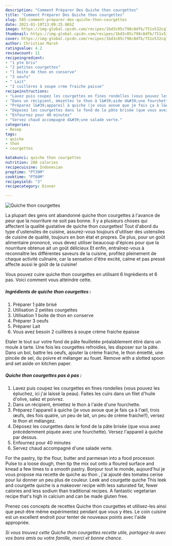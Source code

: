 ```yaml
---
description: "Comment Préparer Des Quiche thon courgettes"
title: "Comment Préparer Des Quiche thon courgettes"
slug: 585-comment-preparer-des-quiche-thon-courgettes
date: 2021-01-10T13:09:25.065Z
image: https://img-global.cpcdn.com/recipes/1bd3c05c798c8dfb/751x532cq70/quiche-thon-courgettes-photo-principale-de-la-recette.jpg
thumbnail: https://img-global.cpcdn.com/recipes/1bd3c05c798c8dfb/751x532cq70/quiche-thon-courgettes-photo-principale-de-la-recette.jpg
cover: https://img-global.cpcdn.com/recipes/1bd3c05c798c8dfb/751x532cq70/quiche-thon-courgettes-photo-principale-de-la-recette.jpg
author: Christian Marsh
ratingvalue: 4.2
reviewcount: 11
recipeingredient:
- "1 pte bris"
- "2 petites courgettes"
- "1 boite de thon en conserve"
- "3 oeufs"
- " Lait"
- "2 cuillères à soupe crme fraiche paisse"
recipeinstructions:
- "Lavez puis coupez les courgettes en fines rondelles (vous pouvez les épluchez, ici j&#39;ai laissé la peau). Faites les cuirs dans un filet d&#39;huile d&#39;olive, salez et poivrez."
- "Dans un récipient, émiettez le thon à l&#39;aide d&#39;une fourchette."
- "Préparez l&#39;appareil à quiche (je vous avoue que je fais ça à l&#39;œil, trois œufs, des fois quatre, un peu de lait, un peu de crème fraiche!!), versez le thon et mélangez."
- "Déposez les courgettes dans le fond de la pâte brisée (que vous avez précédemment piquée avec une fourchette). Versez l&#39;appareil à quiche par dessus."
- "Enfournez pour 40 minutes"
- "Servez chaud accompagné d&#39;une salade verte."
categories:
- Resep
tags:
- quiche
- thon
- courgettes

katakunci: quiche thon courgettes 
nutrition: 288 calories
recipecuisine: Indonesian
preptime: "PT39M"
cooktime: "PT60M"
recipeyield: "3"
recipecategory: Dinner

---
```



![Quiche thon courgettes](https://img-global.cpcdn.com/recipes/1bd3c05c798c8dfb/751x532cq70/quiche-thon-courgettes-photo-principale-de-la-recette.jpg)

La plupart des gens ont abandonné quiche thon courgettes à l'avance de peur que la nourriture ne soit pas bonne. Il y a plusieurs choses qui affectent la qualité gustative de quiche thon courgettes! Tout d'abord du type d'ustensiles de cuisine, assurez-vous toujours d'utiliser des ustensiles de cuisine de qualité, toujours en bon état et propres. De plus, pour un goût alimentaire prononcé, vous devez utiliser beaucoup d'épices pour que la nourriture obtenue ait un goût délicieux Et enfin, entraînez-vous à reconnaître les différentes saveurs de la cuisine, profitez pleinement de chaque activité culinaire, car la sensation d'être excité, calme et pas pressé affecte aussi le goût de la cuisine!

<!--inarticleads1-->

Vous pouvez cuire quiche thon courgettes en utilisant 6 Ingrédients et 6 pas. Voici comment vous atteindre cette.

##### Ingrédients de quiche thon courgettes :

1. Préparer 1 pâte brisé
1. Utilisation 2 petites courgettes
1. Utilisation 1 boite de thon en conserve
1. Préparer 3 oeufs
1. Préparer  Lait
1. Vous avez besoin 2 cuillères à soupe crème fraiche épaisse


Etaler le tout sur votre fond de pâte feuilletée préalablement étiré dans un moule à tarte. Une fois les courgettes refroidies, les disposer sur la pâte. Dans un bol, battre les oeufs, ajouter la crème fraiche, le thon émietté, une pincée de sel, du poivre et mélanger au fouet. Remove with a slotted spoon and set aside on kitchen paper. 

<!--inarticleads2-->

##### Quiche thon courgettes pas à pas :

1. Lavez puis coupez les courgettes en fines rondelles (vous pouvez les épluchez, ici j&#39;ai laissé la peau). Faites les cuirs dans un filet d&#39;huile d&#39;olive, salez et poivrez.
1. Dans un récipient, émiettez le thon à l&#39;aide d&#39;une fourchette.
1. Préparez l&#39;appareil à quiche (je vous avoue que je fais ça à l&#39;œil, trois œufs, des fois quatre, un peu de lait, un peu de crème fraiche!!), versez le thon et mélangez.
1. Déposez les courgettes dans le fond de la pâte brisée (que vous avez précédemment piquée avec une fourchette). Versez l&#39;appareil à quiche par dessus.
1. Enfournez pour 40 minutes
1. Servez chaud accompagné d&#39;une salade verte.


For the pastry, tip the flour, butter and parmesan into a food processor. Pulse to a loose dough, then tip the mix out onto a floured surface and knead a few times to a smooth pastry. Bonjour tout le monde, aujourd&#39;hui je vous propose ma recette de quiche au thon , j&#39;ai ajouté des tomates cerise pour lui donner un peu plus de couleur. Leek and courgette quiche This leek and courgette quiche is a makeover recipe with less saturated fat, fewer calories and less sodium than traditional recipes. A fantastic vegetarian recipe that&#39;s high in calcium and can be made gluten free. 

<!--inarticleads1-->

<p>
Prenez ces concepts de recettes Quiche thon courgettes et utilisez-les ainsi que peut-être même expérimentez pendant que vous y êtes. Le coin cuisine est un excellent endroit pour tenter de nouveaux points avec l'aide appropriée.
</p>

<p>
<i>Si vous trouvez cette Quiche thon courgettes recette utile, partagez-la avec vos bons amis ou votre famille, merci et bonne chance.</i>
</p>

